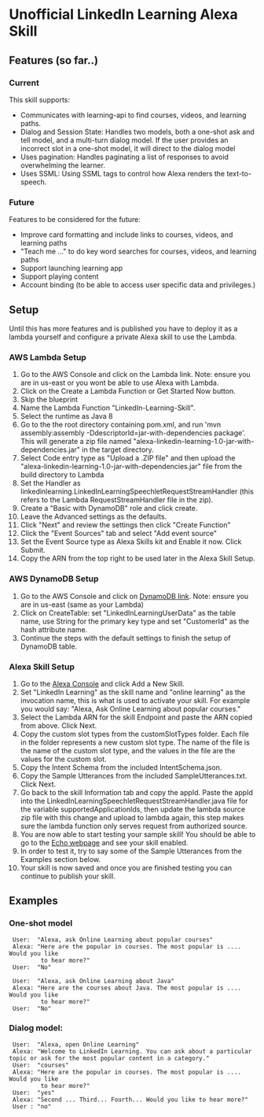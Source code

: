 # Unofficial LinkedIn Learning Alexa Skill

## Features (so far..)

### Current
This skill supports:

- Communicates with learning-api to find courses, videos, and learning paths.
- Dialog and Session State: Handles two models, both a one-shot ask and tell model, and a multi-turn dialog model.
  If the user provides an incorrect slot in a one-shot model, it will direct to the dialog model
- Uses pagination: Handles paginating a list of responses to avoid overwhelming the learner.
- Uses SSML: Using SSML tags to control how Alexa renders the text-to-speech.

### Future
Features to be considered for the future:

- Improve card formatting and include links to courses, videos, and learning paths
- "Teach me ..." to do key word searches for courses, videos, and learning paths
- Support launching learning app
- Support playing content
- Account binding (to be able to access user specific data and privileges.)

## Setup
Until this has more features and is published you have to deploy it as a lambda yourself and configure a private Alexa skill to use the Lambda.

### AWS Lambda Setup
1. Go to the AWS Console and click on the Lambda link. Note: ensure you are in us-east or you wont be able to use Alexa with Lambda.
2. Click on the Create a Lambda Function or Get Started Now button.
3. Skip the blueprint
4. Name the Lambda Function "LinkedIn-Learning-Skill".
5. Select the runtime as Java 8
6. Go to the the root directory containing pom.xml, and run 'mvn assembly:assembly -DdescriptorId=jar-with-dependencies package'. This will generate a zip file named "alexa-linkedin-learning-1.0-jar-with-dependencies.jar" in the target directory.
7. Select Code entry type as "Upload a .ZIP file" and then upload the "alexa-linkedin-learning-1.0-jar-with-dependencies.jar" file from the build directory to Lambda
8. Set the Handler as linkedinlearning.LinkedInLearningSpeechletRequestStreamHandler (this refers to the Lambda RequestStreamHandler file in the zip).
9. Create a "Basic with DynamoDB" role and click create.
10. Leave the Advanced settings as the defaults.
11. Click "Next" and review the settings then click "Create Function"
12. Click the "Event Sources" tab and select "Add event source"
13. Set the Event Source type as Alexa Skills kit and Enable it now. Click Submit.
14. Copy the ARN from the top right to be used later in the Alexa Skill Setup.

### AWS DynamoDB Setup
1. Go to the AWS Console and click on [DynamoDB link](https://console.aws.amazon.com/dynamodb). Note: ensure you are in us-east (same as your Lambda)
2. Click on CreateTable: set "LinkedInLearningUserData" as the table name, use String for the primary key type and set "CustomerId" as the hash attribute name.
3. Continue the steps with the default settings to finish the setup of DynamoDB table.

### Alexa Skill Setup
1. Go to the [Alexa Console](https://developer.amazon.com/edw/home.html) and click Add a New Skill.
2. Set "LinkedIn Learning" as the skill name and "online learning" as the invocation name, this is what is used to activate your skill. For example you would say: "Alexa, Ask Online Learning about popular courses."
3. Select the Lambda ARN for the skill Endpoint and paste the ARN copied from above. Click Next.
4. Copy the custom slot types from the customSlotTypes folder. Each file in the folder represents a new custom slot type. The name of the file is the name of the custom slot type, and the values in the file are the values for the custom slot.
5. Copy the Intent Schema from the included IntentSchema.json.
6. Copy the Sample Utterances from the included SampleUtterances.txt. Click Next.
7. Go back to the skill Information tab and copy the appId. Paste the appId into the LinkedInLearningSpeechletRequestStreamHandler.java file for the variable supportedApplicationIds,
   then update the lambda source zip file with this change and upload to lambda again, this step makes sure the lambda function only serves request from authorized source.
8. You are now able to start testing your sample skill! You should be able to go to the [Echo webpage](http://echo.amazon.com/#skills) and see your skill enabled.
9. In order to test it, try to say some of the Sample Utterances from the Examples section below.
10. Your skill is now saved and once you are finished testing you can continue to publish your skill.

## Examples
### One-shot model
     User:  "Alexa, ask Online Learning about popular courses"
     Alexa: "Here are the popular in courses. The most popular is .... Would you like
             to hear more?"
     User:  "No"

     User:  "Alexa, ask Online Learning about Java"
     Alexa: "Here are the courses about Java. The most popular is .... Would you like
             to hear more?"
     User:  "No"

### Dialog model:
     User:  "Alexa, open Online Learning"
     Alexa: "Welcome to LinkedIn Learning. You can ask about a particular topic or ask for the most popular content in a category."
     User:  "courses"
     Alexa: "Here are the popular in courses. The most popular is .... Would you like
             to hear more?"
     User:  "yes"
     Alexa: "Second ... Third... Fourth... Would you like to hear more?"
     User : "no"
